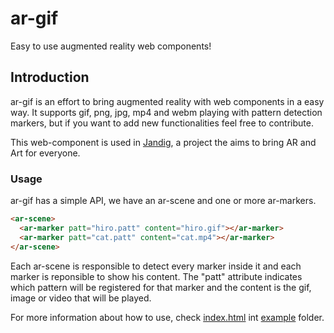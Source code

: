 # ar-gif
Easy to use augmented reality web components!


## Introduction
ar-gif is an effort to bring augmented reality with web components in a easy way. It supports gif, png, jpg, mp4 and webm playing with pattern detection markers, but if you want to add new functionalities feel free to contribute.

This web-component is used in [Jandig](https://github.com/memeLab/Jandig), a project the aims to bring AR and Art for everyone.

### Usage
ar-gif has a simple API, we have an ar-scene and one or more ar-markers. 
```html
<ar-scene>
  <ar-marker patt="hiro.patt" content="hiro.gif"></ar-marker>
  <ar-marker patt="cat.patt" content="cat.mp4"></ar-marker>  
</ar-scene>
```
Each ar-scene is responsible to detect every marker inside it and each marker is reponsible to show his content.
The "patt" attribute indicates which pattern will be registered for that marker and the content is the gif, image or video that will be played.

For more information about how to use, check [index.html](https://github.com/rodrigocam/ar-gif/blob/master/example/index.html) int [example](https://github.com/rodrigocam/ar-gif/blob/master/example) folder.
